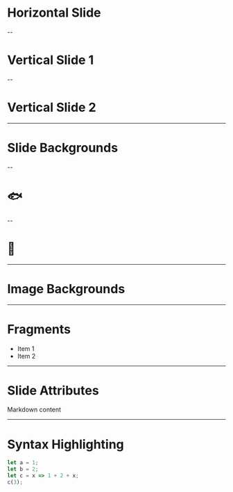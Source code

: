 # Horizontal Slide
 
--

# Vertical Slide 1

--

# Vertical Slide 2

---

# Slide Backgrounds

--

 
<!-- .slide: data-background= "aquamarine" -->
# 🐟 

--

<!-- .slide: data-background= "rgb(70, 70, 255)" -->
# 🐳


---

# Image Backgrounds
<!-- .slide: data-background-image="http://example.com/image.png" -->


---

# Fragments

- Item 1 <!-- .element: class="fragment" data-fragment-index="2" -->
- Item 2 <!-- .element: class="fragment" data-fragment-index="1" -->

---

# Slide Attributes

<!-- .slide: data-background="#ff0000" -->
Markdown content

---

# Syntax Highlighting

```js [1-2|3|4]
let a = 1;
let b = 2;
let c = x => 1 + 2 + x;
c(3);
```